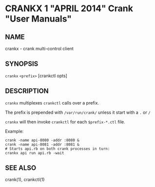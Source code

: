 CRANKX 1 "APRIL 2014" Crank "User Manuals"
==========================================

NAME
----

crankx - crank multi-control client

SYNOPSIS
--------

`crankx` `<prefix>` [crankctl opts]

DESCRIPTION
-----------

`crankx` multiplexes `crankctl` calls over a prefix.

The prefix is prepended with `/var/run/crank/` unless it start with a `.` or `/`

`crankx` will then invoke `crankctl` for each `$prefix-*.ctl` file.

Example:

    crank -name api-8080 -addr :8080 &
    crank -name api-8081 -addr :8081 &
    # Starts api.rb on both crank processes in turn:
    crankx api run api.rb -wait

SEE ALSO
--------

crank(1), crankctl(1)
